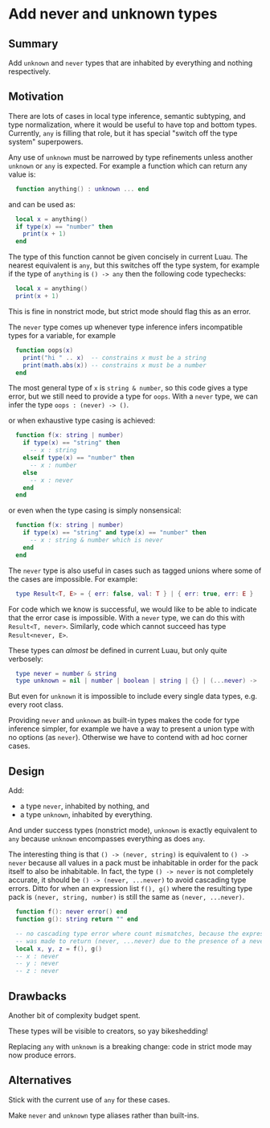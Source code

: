 # Add never and unknown types

## Summary

Add `unknown` and `never` types that are inhabited by everything and nothing respectively.

## Motivation

There are lots of cases in local type inference, semantic subtyping,
and type normalization, where it would be useful to have top and
bottom types. Currently, `any` is filling that role, but it has
special "switch off the type system" superpowers.

Any use of `unknown` must be narrowed by type refinements unless another `unknown` or `any` is expected. For
example a function which can return any value is:

```lua
  function anything() : unknown ... end
```

and can be used as:

```lua
  local x = anything()
  if type(x) == "number" then
    print(x + 1)
  end
```

The type of this function cannot be given concisely in current
Luau. The nearest equivalent is `any`, but this switches off the type system, for example
if the type of `anything` is `() -> any` then the following code typechecks:

```lua
  local x = anything()
  print(x + 1)
```

This is fine in nonstrict mode, but strict mode should flag this as an error.

The `never` type comes up whenever type inference infers incompatible types for a variable, for example

```lua
  function oops(x)
    print("hi " .. x)  -- constrains x must be a string
    print(math.abs(x)) -- constrains x must be a number
  end
```

The most general type of `x` is `string & number`, so this code gives
a type error, but we still need to provide a type for `oops`. With a
`never` type, we can infer the type `oops : (never) -> ()`.

or when exhaustive type casing is achieved:

```lua
  function f(x: string | number)
    if type(x) == "string" then
      -- x : string
    elseif type(x) == "number" then
      -- x : number
    else
      -- x : never
    end
  end
```

or even when the type casing is simply nonsensical:

```lua
  function f(x: string | number)
    if type(x) == "string" and type(x) == "number" then
      -- x : string & number which is never
    end
  end
```

The `never` type is also useful in cases such as tagged unions where
some of the cases are impossible. For example:

```lua
  type Result<T, E> = { err: false, val: T } | { err: true, err: E }
```

For code which we know is successful, we would like to be able to
indicate that the error case is impossible. With a `never` type, we
can do this with `Result<T, never>`. Similarly, code which cannot succeed
has type `Result<never, E>`.

These types can _almost_ be defined in current Luau, but only quite verbosely:

```lua
  type never = number & string
  type unknown = nil | number | boolean | string | {} | (...never) -> (...unknown)
```

But even for `unknown` it is impossible to include every single data types, e.g. every root class.

Providing `never` and `unknown` as built-in types makes the code for
type inference simpler, for example we have a way to present a union
type with no options (as `never`). Otherwise we have to contend with ad hoc
corner cases.

## Design

Add:

* a type `never`, inhabited by nothing, and
* a type `unknown`, inhabited by everything.

And under success types (nonstrict mode), `unknown` is exactly equivalent to `any` because `unknown`
encompasses everything as does `any`.

The interesting thing is that `() -> (never, string)` is equivalent to `() -> never` because all
values in a pack must be inhabitable in order for the pack itself to also be inhabitable. In fact,
the type `() -> never` is not completely accurate, it should be `() -> (never, ...never)` to avoid
cascading type errors. Ditto for when an expression list `f(), g()` where the resulting type pack is
`(never, string, number)` is still the same as `(never, ...never)`.

```lua
  function f(): never error() end
  function g(): string return "" end

  -- no cascading type error where count mismatches, because the expression list f(), g()
  -- was made to return (never, ...never) due to the presence of a never type in the pack
  local x, y, z = f(), g()
  -- x : never
  -- y : never
  -- z : never
```

## Drawbacks

Another bit of complexity budget spent.

These types will be visible to creators, so yay bikeshedding!

Replacing `any` with `unknown` is a breaking change: code in strict mode may now produce errors.

## Alternatives

Stick with the current use of `any` for these cases.

Make `never` and `unknown` type aliases rather than built-ins.
